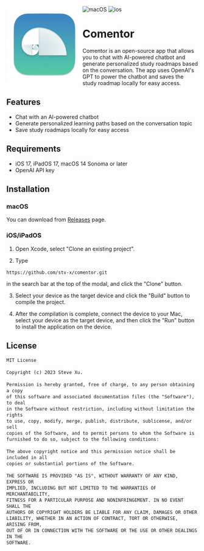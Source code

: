 <a href="#"><img width="200" height="200" src="https://github.com/Stv-X/Comentor/blob/main/Comentor/Assets.xcassets/AppIcon.appiconset/icon_512x512%402x.png" align="left" /></a>
![macOS](https://img.shields.io/badge/macOS-EE751F)
![ios](https://img.shields.io/badge/iOS-0C62C7)
# Comentor

Comentor is an open-source app that allows you to chat with AI-powered chatbot and generate personalized study roadmaps based on the conversation. The app uses OpenAI's GPT to power the chatbot and saves the study roadmap locally for easy access.

## Features

- Chat with an AI-powered chatbot
- Generate personalized learning paths based on the conversation topic
- Save study roadmaps locally for easy access

## Requirements

- iOS 17, iPadOS 17, macOS 14 Sonoma or later
- OpenAI API key

## Installation

### macOS
You can download from [Releases](https://github.com/Stv-X/Comentor/releases) page.

### iOS/iPadOS
1. Open Xcode, select "Clone an existing project".

2. Type 

```
https://github.com/stv-x/comentor.git
```

in the search bar at the top of the modal, and click the "Clone" button.

3. Select your device as the target device and click the "Build" button to compile the project.

4. After the compilation is complete, connect the device to your Mac, select your device as the target device, and then click the "Run" button to install the application on the device.

## License

```
MIT License

Copyright (c) 2023 Steve Xu.

Permission is hereby granted, free of charge, to any person obtaining a copy
of this software and associated documentation files (the "Software"), to deal
in the Software without restriction, including without limitation the rights
to use, copy, modify, merge, publish, distribute, sublicense, and/or sell
copies of the Software, and to permit persons to whom the Software is
furnished to do so, subject to the following conditions:

The above copyright notice and this permission notice shall be included in all
copies or substantial portions of the Software.

THE SOFTWARE IS PROVIDED "AS IS", WITHOUT WARRANTY OF ANY KIND, EXPRESS OR
IMPLIED, INCLUDING BUT NOT LIMITED TO THE WARRANTIES OF MERCHANTABILITY,
FITNESS FOR A PARTICULAR PURPOSE AND NONINFRINGEMENT. IN NO EVENT SHALL THE
AUTHORS OR COPYRIGHT HOLDERS BE LIABLE FOR ANY CLAIM, DAMAGES OR OTHER
LIABILITY, WHETHER IN AN ACTION OF CONTRACT, TORT OR OTHERWISE, ARISING FROM,
OUT OF OR IN CONNECTION WITH THE SOFTWARE OR THE USE OR OTHER DEALINGS IN THE
SOFTWARE.
```
